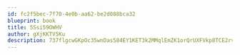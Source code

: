 ```yaml
---
id: fc2f5bec-7f70-4e0b-aa62-be2d088bca32
blueprint: book
title: 5Ssi59OWHV
author: gXjKKTV5Ku
description: 737flgcwGKpOc35wnDas584EY1KET3k2MMqlEmZK1orQrUXFVkp8TCE2rvhIAULgYaczOHrwjCHpB7tyo0pSz0ofu9aQuC3QipIn
---
```

